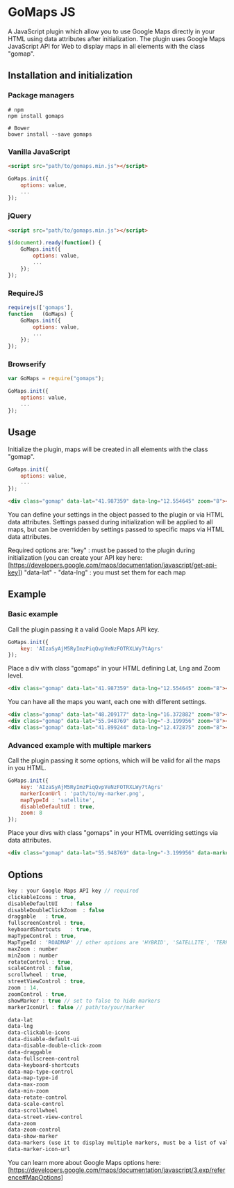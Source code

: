 GoMaps JS
================================

A JavaScript plugin which allow you to use Google Maps directly in your HTML using data attributes after initialization.
The plugin uses Google Maps JavaScript API for Web to display maps in all elements with the class "gomap".

## Installation and initialization

### Package managers

```shell
# npm
npm install gomaps

# Bower
bower install --save gomaps
```

### Vanilla JavaScript

```html
<script src="path/to/gomaps.min.js"></script>
```

```javascript
GoMaps.init({
	options: value,
	...
});
```

### jQuery

```html
<script src="path/to/gomaps.min.js"></script>
```

```javascript
$(document).ready(function() {
	GoMaps.init({
		options: value,
		...
	});
});
```

### RequireJS

```javascript
requirejs(['gomaps'],
function   (GoMaps) {
	GoMaps.init({
		options: value,
		...
	});
});
```

### Browserify

```javascript
var GoMaps = require("gomaps");

GoMaps.init({
	options: value,
	...
});
```

## Usage

Initialize the plugin, maps will be created in all elements with the class "gomap".

```javascript
GoMaps.init({
	options: value,
	...
});
```

```html
<div class="gomap" data-lat="41.987359" data-lng="12.554645" zoom="8"></div>
```

You can define your settings in the object passed to the plugin or via HTML data attributes.
Settings passed during initialization will be applied to all maps, but can be overridden by settings passed to specific maps via HTML data attributes.

Required options are:
"key" : must be passed to the plugin during initialization (you can create your API key here: [https://developers.google.com/maps/documentation/javascript/get-api-key])
"data-lat" - "data-lng" : you must set them for each map

## Example

### Basic example

Call the plugin passing it a valid Goole Maps API key.

```javascript
GoMaps.init({
	key: 'AIzaSyAjM5RyImzPiqQvpVeNzFOTRXLWy7tAgrs'
});
```

Place a div with class "gomaps" in your HTML defining Lat, Lng and Zoom level.

```html
<div class="gomap" data-lat="41.987359" data-lng="12.554645" zoom="8"></div>
```

You can have all the maps you want, each one with different settings.

```html
<div class="gomap" data-lat="48.209177" data-lng="16.372882" zoom="8"></div>
<div class="gomap" data-lat="55.948769" data-lng="-3.199956" zoom="8"></div>
<div class="gomap" data-lat="41.899244" data-lng="12.472875" zoom="8"></div>
```

### Advanced example with multiple markers

Call the plugin passing it some options, which will be valid for all the maps in you HTML.

```javascript
GoMaps.init({
	key: 'AIzaSyAjM5RyImzPiqQvpVeNzFOTRXLWy7tAgrs'
	markerIconUrl : 'path/to/my-marker.png',
	mapTypeId : 'satellite',
	disableDefaultUI : true,
	zoom: 8
});
```

Place your divs with class "gomaps" in your HTML overriding settings via data attributes.

```html
<div class="gomap" data-lat="55.948769" data-lng="-3.199956" data-markers="55.950082, -3.154573; 55.940084, -3.178262; 55.964304, -3.220834" data-map-type-control="false" data-clickable-icons="false" data-street-view-control="false" data-map-type-id="terrain" data-zoom-control="false" data-min-zoom="12"></div>
```

## Options

```javascript
key : your Google Maps API key // required
clickableIcons : true,
disableDefaultUI	: false
disableDoubleClickZoom	: false
draggable	: true,
fullscreenControl : true,
keyboardShortcuts	: true,
mapTypeControl : true,
MapTypeId : 'ROADMAP' // other options are 'HYBRID', 'SATELLITE', 'TERRAIN',
maxZoom : number
minZoom : number
rotateControl : true,
scaleControl : false,
scrollwheel : true,
streetViewControl : true,
zoom : 14,
zoomControl : true,
showMarker : true // set to false to hide markers
markerIconUrl : false // path/to/your/marker
```

```html
data-lat
data-lng
data-clickable-icons
data-disable-default-ui
data-disable-double-click-zoom
data-draggable
data-fullscreen-control
data-keyboard-shortcuts
data-map-type-control
data-map-type-id
data-max-zoom
data-min-zoom
data-rotate-control
data-scale-control
data-scrollwheel
data-street-view-control
data-zoom
data-zoom-control
data-show-marker
data-markers (use it to display multiple markers, must be a list of valid lat, lng pairs - eg: "55.950082, -3.154573; 55.940084, -3.178262; 55.964304, -3.220834")
data-marker-icon-url
```

You can learn more about Google Maps options here: [https://developers.google.com/maps/documentation/javascript/3.exp/reference#MapOptions]
